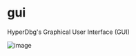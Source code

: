 # gui
HyperDbg's Graphical User Interface (GUI)

![image](https://user-images.githubusercontent.com/19886504/179341404-3e783ead-cf54-49b8-9f16-20eb364f9f31.png)
